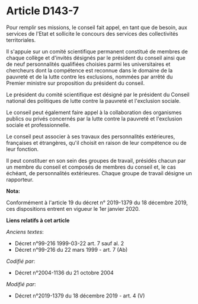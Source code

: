 # Article D143-7

Pour remplir ses missions, le conseil fait appel, en tant que de besoin, aux services de l'Etat et sollicite le concours des
services des collectivités territoriales.

Il s'appuie sur un comité scientifique permanent constitué de membres de chaque collège et d'invités désignés par le
président du conseil ainsi que de neuf personnalités qualifiées choisies parmi les universitaires et chercheurs dont la
compétence est reconnue dans le domaine de la pauvreté et de la lutte contre les exclusions, nommées par arrêté du Premier
ministre sur proposition du président du conseil.

Le président du comité scientifique est désigné par le président du Conseil national des politiques de lutte contre la
pauvreté et l'exclusion sociale.

Le conseil peut également faire appel à la collaboration des organismes publics ou privés concernés par la lutte contre la
pauvreté et l'exclusion sociale et professionnelle.

Le conseil peut associer à ses travaux des personnalités extérieures, françaises et étrangères, qu'il choisit en raison de
leur compétence ou de leur fonction.

Il peut constituer en son sein des groupes de travail, présidés chacun par un membre du conseil et composés de membres du
conseil et, le cas échéant, de personnalités extérieures. Chaque groupe de travail désigne un rapporteur.

**Nota:**

Conformément à l'article 19 du décret n° 2019-1379 du 18 décembre 2019, ces dispositions entrent en vigueur le 1er janvier
2020.

**Liens relatifs à cet article**

_Anciens textes_:

  - Décret n°99-216 1999-03-22 art. 7 sauf al. 2
  - Décret n°99-216 du 22 mars 1999 - art. 7 (Ab)

_Codifié par_:

  - Décret n°2004-1136 du 21 octobre 2004

_Modifié par_:

  - Décret n°2019-1379 du 18 décembre 2019 - art. 4 (V)
